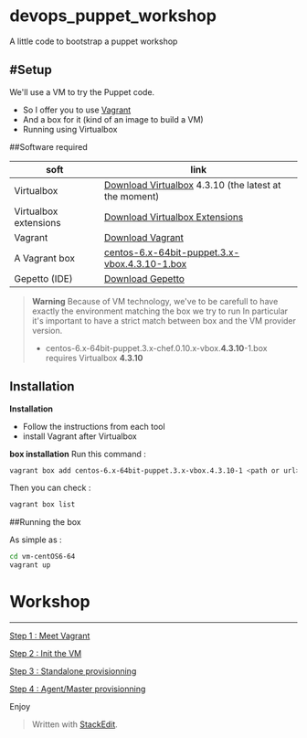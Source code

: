 devops_puppet_workshop
======================

A little code to bootstrap a puppet workshop

#Setup
----------

We'll use a VM to try the Puppet code.
- So I offer you to use [Vagrant](http://www.vagrantup.com/)
- And a box for it (kind of an image to build a VM)
- Running using Virtualbox

##Software required

| soft |  link |
| ------------- | ------------- |
| Virtualbox |  [Download Virtualbox](https://www.virtualbox.org/wiki/Downloads)  4.3.10 (the latest at the moment)|
| Virtualbox extensions | [Download Virtualbox Extensions](http://download.virtualbox.org/virtualbox/4.3.10/Oracle_VM_VirtualBox_Extension_Pack-4.3.10-93012.vbox-extpack) |
| Vagrant | [Download Vagrant](http://www.vagrantup.com/downloads.html) |
| A Vagrant box | [centos-6.x-64bit-puppet.3.x-vbox.4.3.10-1.box](http://packages.vstone.eu/vagrant-boxes/boxes/centos-6.x-64bit-puppet.3.x-vbox.4.3.10-1.box) |
| Gepetto (IDE) | [Download Gepetto](http://puppetlabs.github.io/geppetto/download.html) |

> **Warning**
> Because of VM technology, we've to be carefull to have exactly the environment matching the box we try to run
> In particular it's important to have a strict match between box and the VM provider version.
> - centos-6.x-64bit-puppet.3.x-chef.0.10.x-vbox.**4.3.10**-1.box requires Virtualbox **4.3.10**

## Installation
**Installation**
- Follow the instructions from each tool
- install Vagrant after Virtualbox

**box installation**
Run this command :
```bash
vagrant box add centos-6.x-64bit-puppet.3.x-vbox.4.3.10-1 <path or url>
```

Then you can check :
```bash
vagrant box list
```

##Running the box

As simple as :
```bash
cd vm-centOS6-64
vagrant up
```

# Workshop
----------
[Step 1 : Meet Vagrant](01_vagrant_up)

[Step 2 : Init the VM](02_init_vm)

[Step 3 : Standalone provisionning](03_standalone)

[Step 4 : Agent/Master provisionning](04_agent_master)

Enjoy

> Written with [StackEdit](https://stackedit.io/).

